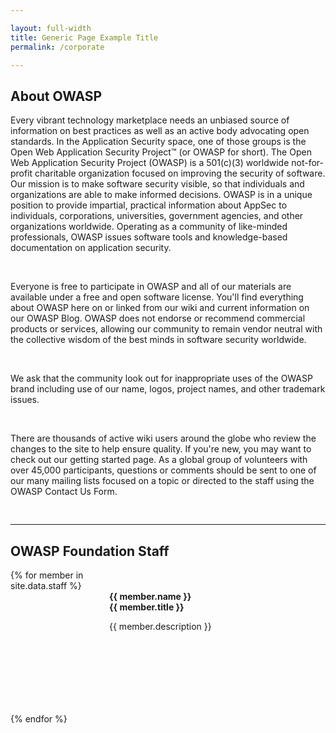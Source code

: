 ```yaml
---

layout: full-width
title: Generic Page Example Title
permalink: /corporate

---
```


<h2>About OWASP</h2>
<p>
Every vibrant technology marketplace needs an unbiased source of information on best practices as well as an active body advocating open standards. In the Application Security space, one of those groups is the Open Web Application Security Project™ (or OWASP for short).
The Open Web Application Security Project (OWASP) is a 501(c)(3) worldwide not-for-profit charitable organization focused on improving the security of software. Our mission is to make software security visible, so that individuals and organizations are able to make informed decisions. OWASP is in a unique position to provide impartial, practical information about AppSec to individuals, corporations, universities, government agencies, and other organizations worldwide. Operating as a community of like-minded professionals, OWASP issues software tools and knowledge-based documentation on application security.
</p>
<br>
<p>
Everyone is free to participate in OWASP and all of our materials are available under a free and open software license. You'll find everything about OWASP here on or linked from our wiki and current information on our OWASP Blog. OWASP does not endorse or recommend commercial products or services, allowing our community to remain vendor neutral with the collective wisdom of the best minds in software security worldwide.
</p>
<br>
<p>
We ask that the community look out for inappropriate uses of the OWASP brand including use of our name, logos, project names, and other trademark issues.
</p>
<br>
<p>
There are thousands of active wiki users around the globe who review the changes to the site to help ensure quality. If you're new, you may want to check out our getting started page. As a global group of volunteers with over 45,000 participants, questions or comments should be sent to one of our many mailing lists focused on a topic or directed to the staff using the OWASP Contact Us Form.
</p> 
<div style="height:16px;"></div>
<hr>
<h2>OWASP Foundation Staff</h2>
<div style="display:table;">
{% for member in site.data.staff %}
    <div style="display:table-row;">
        <div style="display:table-cell;background-image: url({{ member.image }});background-size:contain;width:150px;height:180px; background-repeat: no-repeat;"></div>
        <div style="display:tabel-cell;float:left;padding-left:8px;"><span style="font-weight:bold;">{{ member.name }}<br/>{{ member.title }}</span><p>{{ member.description }}</p></div>
    </div>
    <div style="display:table-row;height:16px;"></div>
{% endfor %}
</div>
